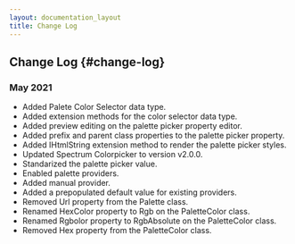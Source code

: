 ```yaml
---
layout: documentation_layout
title: Change Log
---
```


## Change Log {#change-log}

### May 2021

- Added Palete Color Selector data type.
- Added extension methods for the color selector data type.
- Added preview editing on the palette picker property editor.
- Added prefix and parent class properties to the palette picker property.
- Added IHtmlString extension method to render the palette picker styles.
- Updated Spectrum Colorpicker to version v2.0.0.
- Standarized the palette picker value.
- Enabled palette providers.
- Added manual provider.
- Added a prepopulated default value for existing providers.
- Removed Url property from the Palette class.
- Renamed HexColor property to Rgb on the PaletteColor class.
- Renamed Rgbolor property to RgbAbsolute on the PaletteColor class.
- Removed Hex property from the PaletteColor class.
